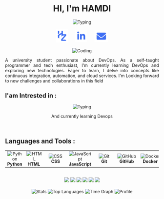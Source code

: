 <h1 align="center">HI, I'm HAMDI</h1>
<p align="center">
   <img src="https://readme-typing-svg.demolab.com?font=Fira+Code&pause=2000&color=3E6FF4&size=30&center=true&vCenter=true&width=450&duration=1500&pause=1000&lines=A+Devops+Enthusiast" width="auto" height="35" alt="Typing"/>
</p>
<p align="center">
  <a href="https://hamdiz-portfolio.vercel.app/"><img align="center" src="./img/hz.png" style="width:40px;padding-bottom:4px"  alt="Porfolio"/></a>
  &nbsp;&nbsp;&nbsp;&nbsp;
  <a href="https://www.linkedin.com/in/hamdi-zaghouan-98671b32a" target="_blank"><img align="center" src="./img/in.png" style="width:40px"  alt="LinkedIn"/></a>
  </a>
  &nbsp;&nbsp;&nbsp;&nbsp;
  <a href="https://mail.google.com/mail/u/0/?fs=1&tf=cm&source=mailto&to=hamdizaghouan21166@gmail.com" target="_blank"><img align="center" src="./img/env.png" style="width:45px"  alt="Email"/></a>
</p>
<p align="center">
  <img src="https://i.giphy.com/Ws6T5PN7wHv3cY8xy8.webp" width="500px" height="auto" alt="Coding"/>
</p>
<p align="justify">A university student passionate about DevOps. As a self-taught programmer and tech enthusiast, I'm currently learning DevOps and exploring new technologies. Eager to learn, I delve into concepts like continuous integration, automation, and cloud services. I'm Looking forward to new challenges and collaborations in this field</p>

<h2 align="left" style="font-size:20px">I'am Intrested in :</h2>
<p align="center">
   <img src="https://readme-typing-svg.demolab.com?font=Fira+Code&pause=1000&color=3E6FF4&size=30&center=true&vCenter=true&width=450&duration=1500&pause=1000&lines=Web+Development;CI/CD+Pipelines;Cloud+Computing;Infrastructure+As+Code" width="auto" height="35" alt="Typing"/>
</p>
<p align="center">And currently learning Devops</p>
<br>
<h2 align="left">Languages and Tools :</h2>
<table align="center">
<tr>
   <td align="center"><img src="https://cdn.worldvectorlogo.com/logos/python-5.svg" width="65" height="65" alt="Python"/><br><b>Python</b></td>
   <td align="center"><img src="https://cdn.worldvectorlogo.com/logos/html-1.svg" width="65" height="65" alt="HTML"/><br><b>&nbsp;HTML&nbsp;&nbsp;</b></td>
   <td align="center"><img src="https://cdn.worldvectorlogo.com/logos/css-3.svg" width="65" height="65" alt="CSS"/><br><b>&nbsp;&nbsp;&nbsp;&nbsp;CSS&nbsp;&nbsp;&nbsp;&nbsp;</b></td>
   <td align="center"><img src="https://cdn.worldvectorlogo.com/logos/logo-javascript.svg" width="65" height="65" alt="JavaScript"/><br><b>JavaScript</b></td>
   <td align="center"><img src="https://cdn.worldvectorlogo.com/logos/git-icon.svg" width="65" height="65" alt="Git"/><br><b>&nbsp;&nbsp;&nbsp;&nbsp;&nbsp;Git&nbsp;&nbsp;&nbsp;&nbsp;&nbsp;</b></td>
   <td align="center"><img src="https://cdn.worldvectorlogo.com/logos/github-icon-1.svg" width="65" height="65" alt="GitHub"/><br><b>&nbsp;&nbsp;GitHub&nbsp;&nbsp;</b></td>
   <td align="center"><img src="https://cdn.worldvectorlogo.com/logos/docker-4.svg" width="65" height="65" alt="Docker"/><br><b>&nbsp;&nbsp;Docker&nbsp;&nbsp;</b></td>
   <td align="center"><img src="https://cdn.worldvectorlogo.com/logos/aws-2.svg" width="65" height="65" alt="AWS"/><br><b>&nbsp;&nbsp;&nbsp;&nbsp;AWS&nbsp;&nbsp;&nbsp;&nbsp;</b></td>
   <td align="center"><img src="https://cdn.worldvectorlogo.com/logos/kubernets.svg" width="65" height="65" alt="Kubernetes"/><br><b>Kubernetes</b></td>
   <td align="center"><img src="https://www.sparks-formation.com/wp-content/uploads/2020/07/jenkins.png" width="65" height="70" alt="Jenkins"/><br><b>&nbsp;&nbsp;Jenkins&nbsp;&nbsp;</b></td>
   <td align="center"><img src="https://static-00.iconduck.com/assets.00/vagrant-icon-1981x2048-m89lsyi5.png" width="65" height="65" alt="Vagrant"/><br><b>&nbsp;Vagrant&nbsp;</b></td>
   <td align="center"><img src="https://upload.wikimedia.org/wikipedia/commons/d/d5/Virtualbox_logo.png" width="65" height="65" alt="VirtualBox"/><br><b>VirtualBox</b></td>
   <td align="center"><img src="https://cdn-icons-png.flaticon.com/512/6124/6124995.png" width="65" height="65" alt="Linux"/><br><b>&nbsp;&nbsp;&nbsp;Linux&nbsp;&nbsp;&nbsp;</b></td>
</tr>
</table>
<br>
<div align="center">
<a href="https://github.com/hamdiz0/Learning-Devops"><img src="https://github-readme-stats.vercel.app/api/pin/?username=hamdiz0&repo=LearningDevops&theme=transparent&cache-bust=123456789"></a>
<a href="https://github.com/hamdiz0/qr-code-generator"><img src="https://github-readme-stats.vercel.app/api/pin/?username=hamdiz0&repo=qr-code-generator&theme=transparent&cache-bust=123456789"></a>
<a href="https://github.com/hamdiz0/vote-app"><img src="https://github-readme-stats.vercel.app/api/pin/?username=hamdiz0&repo=vote-app&theme=transparent&cache-bust=123456789" ></a>
<a href="https://github.com/hamdiz0/employee-directory-app"><img src="https://github-readme-stats.vercel.app/api/pin/?username=hamdiz0&repo=employee-directory-app-aws&theme=transparent&cache-bust=123456789" ></a>
<a href="https://github.com/hamdiz0/online-boutique-app"><img src="https://github-readme-stats.vercel.app/api/pin/?username=hamdiz0&repo=online-boutique-app&theme=transparent&cache-bust=123456789" ></a>
<a href="https://github.com/hamdiz0/java-maven-app"><img src="https://github-readme-stats.vercel.app/api/pin/?username=hamdiz0&repo=java-maven-app&theme=transparent&cache-bust=123456789"></a>
</div>
<br>
<div align="center">
  <img align="center" src="http://github-profile-summary-cards.vercel.app/api/cards/stats?username=hamdiz0&theme=transparent" height="180em" alt="Stats"/>
  <img align="center" src="https://github-readme-stats.vercel.app/api/top-langs?username=hamdiz0&hide_border=true&no-bg=true&no-frame=true&layout=compact&theme=transparent&langs_count=8&hide=jupyter%20notebook,css" alt="Top Languages"/>
  <img align="center" src="http://github-profile-summary-cards.vercel.app/api/cards/productive-time?username=hamdiz0&theme=transparent&utcOffset=5.30" height="180em" alt="Time Graph"/>
  <img align="center" src="https://github-profile-summary-cards.vercel.app/api/cards/profile-details?username=hamdiz0&theme=transparent" alt='Profile'/>
</div>
<br>


